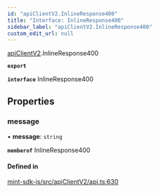 ```yaml
---
id: "apiClientV2.InlineResponse400"
title: "Interface: InlineResponse400"
sidebar_label: "apiClientV2.InlineResponse400"
custom_edit_url: null
---
```


[apiClientV2](../modules/apiClientV2).InlineResponse400

**`export`**

**`interface`** InlineResponse400

## Properties

### message

• **message**: `string`

**`memberof`** InlineResponse400

#### Defined in

[mint-sdk-js/src/apiClientV2/api.ts:630](https://github.com/KyuzanInc/mint-sdk-js/blob/d2ac52e/src/apiClientV2/api.ts#L630)

